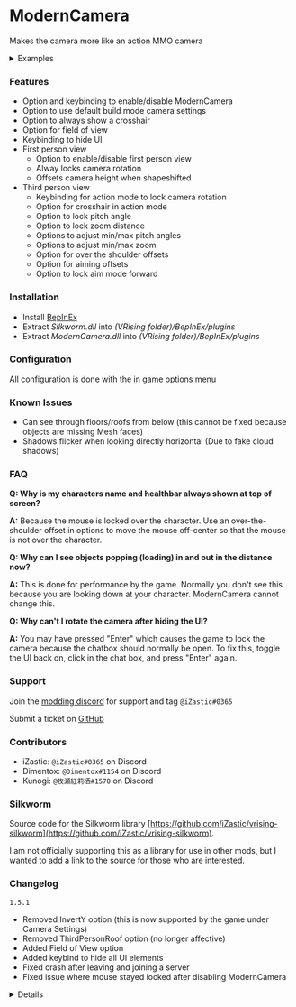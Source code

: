 # ModernCamera
Makes the camera more like an action MMO camera

<details>
<summary>Examples</summary>
<ul>
<li><img src="https://i.imgur.com/bQVtdqg.jpg" alt="example 1"></img></li>
<li><a href="https://www.youtube.com/embed/tMhuAOtTez0">YouTubeVideo</a></li>
</ul>
</details>

### Features
- Option and keybinding to enable/disable ModernCamera
- Option to use default build mode camera settings
- Option to always show a crosshair
- Option for field of view
- Keybinding to hide UI
- First person view
    - Option to enable/disable first person view
    - Alway locks camera rotation
    - Offsets camera height when shapeshifted
- Third person view
    - Keybinding for action mode to lock camera rotation
    - Option for crosshair in action mode
    - Option to lock pitch angle
    - Option to lock zoom distance
    - Options to adjust min/max pitch angles
    - Options to adjust min/max zoom
    - Option for over the shoulder offsets
    - Option for aiming offsets
    - Option to lock aim mode forward


### Installation
- Install [BepInEx](https://v-rising.thunderstore.io/package/BepInEx/BepInExPack_V_Rising/)
- Extract _Silkworm.dll_ into _(VRising folder)/BepInEx/plugins_
- Extract _ModernCamera.dll_ into _(VRising folder)/BepInEx/plugins_


### Configuration
All configuration is done with the in game options menu


### Known Issues
- Can see through floors/roofs from below (this cannot be fixed because objects are missing Mesh faces)
- Shadows flicker when looking directly horizontal (Due to fake cloud shadows)


### FAQ
**Q: Why is my characters name and healthbar always shown at top of screen?**

**A:** Because the mouse is locked over the character. Use an over-the-shoulder offset in options to move the mouse off-center so that the mouse is not over the character.

**Q: Why can I see objects popping (loading) in and out in the distance now?**

**A:** This is done for performance by the game. Normally you don't see this because you are looking down at your character. ModernCamera cannot change this.

**Q: Why can't I rotate the camera after hiding the UI?**

**A:** You may have pressed "Enter" which causes the game to lock the camera because the chatbox should normally be open. To fix this, toggle the UI back on, click in the chat box, and press "Enter" again.


### Support
Join the [modding discord](https://vrisingmods.com/discord) for support and tag `@iZastic#0365`

Submit a ticket on [GitHub](https://github.com/v-rising/ModernCamera/issues)


### Contributors
- iZastic: `@iZastic#0365` on Discord
- Dimentox: `@Dimentox#1154` on Discord
- Kunogi: `@牧瀬紅莉栖#1570` on Discord


### Silkworm
Source code for the Silkworm library [https://github.com/iZastic/vrising-silkworm](https://github.com/iZastic/vrising-silkworm).

I am not officially supporting this as a library for use in other mods, but I wanted to add a link to the source for those who are interested.


### Changelog
`1.5.1`
- Removed InvertY option (this is now supported by the game under Camera Settings)
- Removed ThirdPersonRoof option (no longer affective)
- Added Field of View option
- Added keybind to hide all UI elements
- Fixed crash after leaving and joining a server
- Fixed issue where mouse stayed locked after disabling ModernCamera

<details>

`1.5.0`
- Updated for Gloomrot

`1.4.1`
- Fixed no fading of wrong UI elements (like chat)
- Fixed bug causing game to crash when leaving game

`1.4.0`
- Added option and keybind for enabling/disabling ModernCamera
- Added options for third person aiming offsets
- Added option to always show cursor
- Added first person offsets when shapeshifted
- Added shapeshifted and mounted detection for offsetting camera
- Added public method to enabled/disable ModernCamera (devs, ModernCamera.Enable(bool))
- Added public method to enabled/disable ActionMode (devs, ModernCamera.ActionMode(bool))
- Disabled ZoomModifierSystem
    - Fix crashing when MaxZoom is to low
    - Fix interference with ModernCamera zooming
- Fixed bug when zooming in/out of first person mode
- Fixed zoom bug after mounting a horse
- Fix world space UI disappearing when zoomed in

`1.3.1`
- Fixed conflict with Wetstone
- Fixed bug when trying to leave first person
- Fixed bug with setting min/max pitch
- Added options for over the shoulder offsets
- Added option for crosshair in action mode
- Added option to lock zoom

`1.3.0`
- Added all config options to the in game options menu
- Added keybinding for action mode
- Added option for locking y axis angle
- Added options for adjusting min/max y axis angles
- Added option to use default build mode zoom/pitch
- Removed camera rotation toggle (use action mode now)
- Fixed mouse moving around when rotation is locked

`1.2.0`
- Fixed mouse lock issue cause by Unity bug since version 2019
- Fixed mouse staying locked when leaving game to main menu
- Fixed mouse staying locked in options menu
- Stopped using Unity cursor locking and now manually sets mouse position when locked
    - This may fixed compatability issues with the NoGameCursor mod
- Added a config option for inverting the camera Y axis
- Added a config option for camera max zoom
- Added a config option for showing roof in third person
- Added a config option for an over the shoulder view

`1.1.0`
- Added first person support
- Added option to allow toggle or held mode for camera rotation
- Join button is now disabled for official servers instead of just doing nothing

`1.0.1`
- Fixed zoom, now you can go completely into 1st person also.

`1.0.0`
- Initial mod upload

</details>
